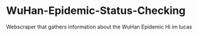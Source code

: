 # WuHan-Epidemic-Status-Checking
Webscraper that gathers information about the WuHan Epidemic
Hi im lucas
